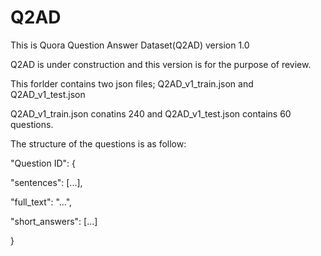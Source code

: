 # Q2AD

This is Quora Question Answer Dataset(Q2AD) version 1.0

Q2AD is under construction and this version is for the purpose of review.

This forlder contains two json files; Q2AD_v1_train.json and Q2AD_v1_test.json

Q2AD_v1_train.json conatins 240 and Q2AD_v1_test.json contains 60 questions.

The structure of the questions is as follow:
 
"Question ID": {
  
  "sentences": [...],
  
  "full_text": "...",
  
  "short_answers": [...]
  
  }
